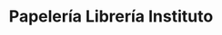 ---
title: "Papelería Librería Instituto"
url: /castilleja-de-la-cuesta/papeleria-libreria-instituto/
shop: Schreibwaren
---